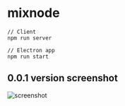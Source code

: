 # mixnode

```
// Client
npm run server

// Electron app
npm run start
```


## 0.0.1 version screenshot
![screenshot](http://i.imgur.com/FlqHxiQ.png)
